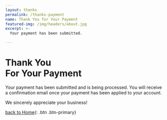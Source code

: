 ```yaml
---
layout: thanks
permalink: /thanks-payment
name: Thank You for Your Payment
featured-img: /img/headers/about.jpg
excerpt: >-
  Your payment has been submitted.

---
```


<h1 class="display-4">Thank You<br><span>For Your Payment</span></h1>

Your payment has been submitted and is being processed. You will receive a confirmation email once your payment has been applied to your account.

We sincerely appreciate your business!

[back to Home](/){: .btn .btn-primary}

